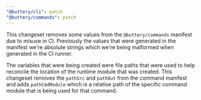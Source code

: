 ```yaml
---
"@buttery/cli": patch
"@buttery/commands": patch
---
```


This changeset removes some values from the `@buttery/commands` manifest due to misuse in CI. Previously the values that were generated in the manifest we're absolute strings which we're being malformed when generated in the CI runner.

The variables that were being created were file paths that were used to help reconcile the location of the runtime module that was created. This changeset removes the `pathSrc` and `pathOut` from the command manifest and adds `pathCmdModule` which is a relative path of the specific command module that is being used for that command.
